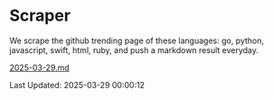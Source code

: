 # Scraper

We scrape the github trending page of these languages: go, python, javascript, swift, html, ruby, and push a markdown result everyday.

[2025-03-29.md](https://github.com/henson/Scraper/blob/master/2025-03-29.md)

Last Updated: 2025-03-29 00:00:12